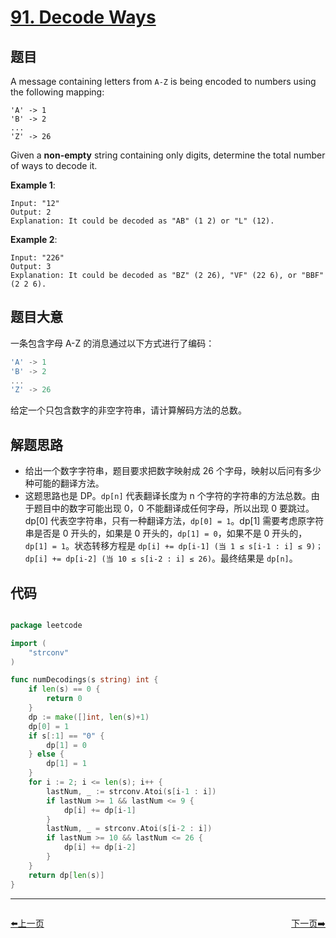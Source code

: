 # [91. Decode Ways](https://leetcode.com/problems/decode-ways/)


## 题目

A message containing letters from `A-Z` is being encoded to numbers using the following mapping:

    'A' -> 1
    'B' -> 2
    ...
    'Z' -> 26

Given a **non-empty** string containing only digits, determine the total number of ways to decode it.

**Example 1**:

    Input: "12"
    Output: 2
    Explanation: It could be decoded as "AB" (1 2) or "L" (12).

**Example 2**:

    Input: "226"
    Output: 3
    Explanation: It could be decoded as "BZ" (2 26), "VF" (22 6), or "BBF" (2 2 6).

## 题目大意

一条包含字母 A-Z 的消息通过以下方式进行了编码：

```go
'A' -> 1
'B' -> 2
...
'Z' -> 26
```

给定一个只包含数字的非空字符串，请计算解码方法的总数。



## 解题思路

- 给出一个数字字符串，题目要求把数字映射成 26 个字母，映射以后问有多少种可能的翻译方法。
- 这题思路也是 DP。`dp[n]` 代表翻译长度为 n 个字符的字符串的方法总数。由于题目中的数字可能出现 0，0 不能翻译成任何字母，所以出现 0 要跳过。dp[0] 代表空字符串，只有一种翻译方法，`dp[0] = 1`。dp[1] 需要考虑原字符串是否是 0 开头的，如果是 0 开头的，`dp[1] = 0`，如果不是 0 开头的，`dp[1] = 1`。状态转移方程是 `dp[i] += dp[i-1] (当 1 ≤ s[i-1 : i] ≤ 9)；dp[i] += dp[i-2] (当 10 ≤ s[i-2 : i] ≤ 26)`。最终结果是 `dp[n]`。


## 代码

```go

package leetcode

import (
	"strconv"
)

func numDecodings(s string) int {
	if len(s) == 0 {
		return 0
	}
	dp := make([]int, len(s)+1)
	dp[0] = 1
	if s[:1] == "0" {
		dp[1] = 0
	} else {
		dp[1] = 1
	}
	for i := 2; i <= len(s); i++ {
		lastNum, _ := strconv.Atoi(s[i-1 : i])
		if lastNum >= 1 && lastNum <= 9 {
			dp[i] += dp[i-1]
		}
		lastNum, _ = strconv.Atoi(s[i-2 : i])
		if lastNum >= 10 && lastNum <= 26 {
			dp[i] += dp[i-2]
		}
	}
	return dp[len(s)]
}

```


----------------------------------------------
<div style="display: flex;justify-content: space-between;align-items: center;">
<p><a href="https://books.halfrost.com/leetcode/ChapterFour/0001~0099/0090.Subsets-II/">⬅️上一页</a></p>
<p><a href="https://books.halfrost.com/leetcode/ChapterFour/0001~0099/0092.Reverse-Linked-List-II/">下一页➡️</a></p>
</div>
